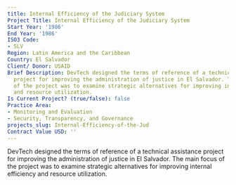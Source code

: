```yaml
---
title: Internal Efficiency of the Judiciary System
Project Title: Internal Efficiency of the Judiciary System
Start Year: '1986'
End Year: '1986'
ISO3 Code:
- SLV
Region: Latin America and the Caribbean
Country: El Salvador
Client/ Donor: USAID
Brief Description: DevTech designed the terms of reference of a technical assistance
  project for improving the administration of justice in El Salvador. The main focus
  of the project was to examine strategic alternatives for improving internal efficiency
  and resource utilization.
Is Current Project? (true/false): false
Practice Area:
- Monitoring and Evaluation
- Security, Transparency, and Governance
projects_slug: Internal-Efficiency-of-the-Jud
Contract Value USD: ''
---
```


DevTech designed the terms of reference of a technical assistance project for improving the administration of justice in El Salvador. The main focus of the project was to examine strategic alternatives for improving internal efficiency and resource utilization.